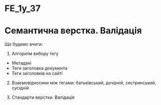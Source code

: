 # FE_1y_37

# Семантична верстка. Валідація

Що будемо вчити:

1. Алгоритм вибору тегу

- Метадані
- Теги заголовка документа
- Теги заголовків на сайті

2. Взаємовідносини між тегами: батьківський, дочірній, сестринський, сусідній

3. Стандарти верстки. Валідація
